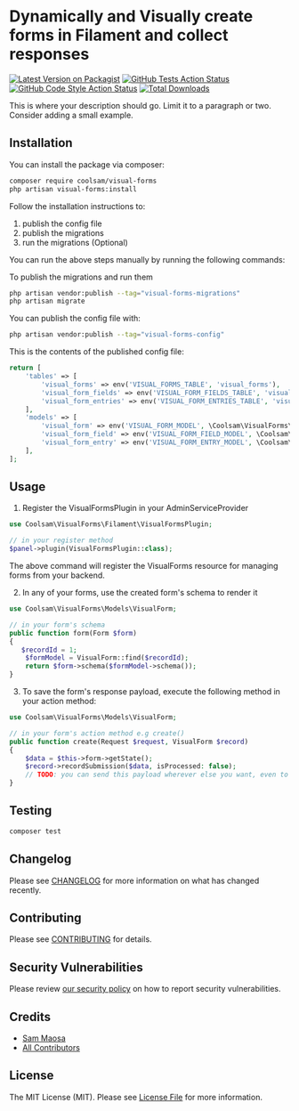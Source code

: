 # Dynamically and Visually create forms in Filament and collect responses

[![Latest Version on Packagist](https://img.shields.io/packagist/v/coolsam/visual-forms.svg?style=flat-square)](https://packagist.org/packages/coolsam/visual-forms)
[![GitHub Tests Action Status](https://img.shields.io/github/actions/workflow/status/coolsam726/visual-forms/run-tests.yml?branch=main&label=tests&style=flat-square)](https://github.com/coolsam726/visual-forms/actions?query=workflow%3Arun-tests+branch%3Amain)
[![GitHub Code Style Action Status](https://img.shields.io/github/actions/workflow/status/coolsam726/visual-forms/fix-php-code-style-issues.yml?branch=main&label=code%20style&style=flat-square)](https://github.com/coolsam726/visual-forms/actions?query=workflow%3A"Fix+PHP+code+styling"+branch%3Amain)
[![Total Downloads](https://img.shields.io/packagist/dt/coolsam/visual-forms.svg?style=flat-square)](https://packagist.org/packages/coolsam/visual-forms)



This is where your description should go. Limit it to a paragraph or two. Consider adding a small example.

## Installation

You can install the package via composer:

```bash
composer require coolsam/visual-forms
php artisan visual-forms:install
```
Follow the installation instructions to:
1. publish the config file
2. publish the migrations
3. run the migrations (Optional)

You can run the above steps manually by running the following commands:

To publish the migrations and run them
```bash
php artisan vendor:publish --tag="visual-forms-migrations"
php artisan migrate
```

You can publish the config file with:

```bash
php artisan vendor:publish --tag="visual-forms-config"
```

This is the contents of the published config file:

```php
return [
    'tables' => [
        'visual_forms' => env('VISUAL_FORMS_TABLE', 'visual_forms'),
        'visual_form_fields' => env('VISUAL_FORM_FIELDS_TABLE', 'visual_form_fields'),
        'visual_form_entries' => env('VISUAL_FORM_ENTRIES_TABLE', 'visual_form_entries'),
    ],
    'models' => [
        'visual_form' => env('VISUAL_FORM_MODEL', \Coolsam\VisualForms\Models\VisualForm::class),
        'visual_form_field' => env('VISUAL_FORM_FIELD_MODEL', \Coolsam\VisualForms\Models\VisualFormField::class),
        'visual_form_entry' => env('VISUAL_FORM_ENTRY_MODEL', \Coolsam\VisualForms\Models\VisualFormEntry::class),
    ],
];
```

## Usage

1. Register the VisualFormsPlugin in your AdminServiceProvider
```php
use Coolsam\VisualForms\Filament\VisualFormsPlugin;

// in your register method
$panel->plugin(VisualFormsPlugin::class);
```
The above command will register the VisualForms resource for managing forms from your backend.

2. In any of your forms, use the created form's schema to render it
```php
use Coolsam\VisualForms\Models\VisualForm;

// in your form's schema
public function form(Form $form)
{
   $recordId = 1;
    $formModel = VisualForm::find($recordId);
    return $form->schema($formModel->schema());
}
```
3. To save the form's response payload, execute the following method in your action method:
```php
use Coolsam\VisualForms\Models\VisualForm;

// in your form's action method e.g create()
public function create(Request $request, VisualForm $record)
{
    $data = $this->form->getState();
    $record->recordSubmission($data, isProcessed: false);
    // TODO: you can send this payload wherever else you want, even to a webhook for further processing   
}
```

## Testing

```bash
composer test
```

## Changelog

Please see [CHANGELOG](CHANGELOG.md) for more information on what has changed recently.

## Contributing

Please see [CONTRIBUTING](.github/CONTRIBUTING.md) for details.

## Security Vulnerabilities

Please review [our security policy](../../security/policy) on how to report security vulnerabilities.

## Credits

- [Sam Maosa](https://github.com/coolsam726)
- [All Contributors](../../contributors)

## License

The MIT License (MIT). Please see [License File](LICENSE.md) for more information.
